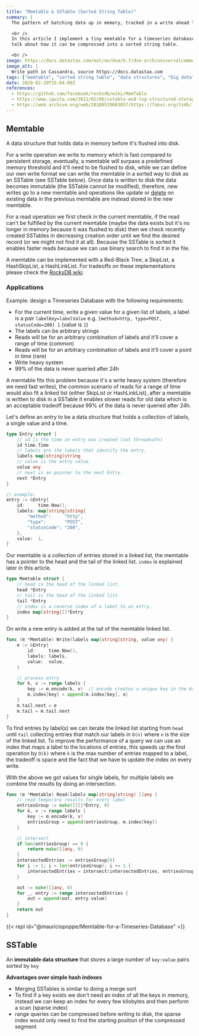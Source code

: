 ```yaml
---
title: "Memtable & SSTable (Sorted String Table)"
summary: |
  The pattern of batching data up in memory, tracked in a write ahead log, and periodically flushed to disk is ubiquitous today. OSS examples are LevelDB, Cassandra, InfluxDB, or HBase.

  <br />
  In this article I implement a tiny memtable for a timeseries database in golang and briefly
  talk about how it can be compressed into a sorted string table.

  <br />
image: https://docs.datastax.com/eol/en/dse/6.7/dse-arch/universalcommons/graphics/dmlWriteProcess.png
image_alt: |
  Write path in Cassandra, source https://docs.datastax.com
tags: ["memtable", "sorted string table", "data structures", "big data", "linked list"]
date: 2020-02-29T15:04:00Z
references:
  - https://github.com/facebook/rocksdb/wiki/MemTable
  - https://www.igvita.com/2012/02/06/sstable-and-log-structured-storage-leveldb/
  - https://web.archive.org/web/20180519083057/https://fabxc.org/tsdb/
---
```


## Memtable

A data structure that holds data in memory before it's flushed into disk.

For a write operation we write to memory which is fast compared to persistent storage,
eventually, a memtable will surpass a predefined memory threshold and it'll need to be flushed to disk,
while we can define our own write format we can write the memtable in a sorted way to disk as an SSTable
(see SSTable below). Once data is written to disk the data becomes immutable (the SSTable cannot be modified),
therefore, new writes go to a new memtable and operations like update or
[delete](https://en.wikipedia.org/wiki/Tombstone_(data_store)) on existing data in the previous memtable
are instead stored in the new memtable.

For a read operation we first check in the current memtable, if the read can't be fulfilled by the current
memtable (maybe the data exists but it's no longer in memory because it was flushed to disk) then we check recently
created SSTables in decreasing creation order until we find the desired record (or we might not find it at all).
Because the SSTable is sorted it enables faster reads because we can use binary search to find it in the file.

A memtable can be implemented with a Red-Black Tree, a SkipList, a HashSkipList, a HashLinkList.
For tradeoffs on these implementations please check the [RocksDB wiki](https://github.com/facebook/rocksdb/wiki/MemTable).

### Applications

Example: design a Timeseries Database with the following requirements:

- For the current time, write a given value for a given list of labels, a label is a pair `labelKey=labelValue` e.g. `[method=http, type=POST, statusCode=200] 1` (value is `1`)
- The labels can be arbitrary strings
- Reads will be for an arbitrary combination of labels and it'll cover a range of time (common)
- Reads will be for an arbitrary combination of labels and it'll cover a point in time (rare)
- Write heavy system
- 99% of the data is never queried after 24h

A memtable fits this problem because it's a write heavy system (therefore we need fast writes),
the common scenario of reads for a range of time would also fit a linked list (either SkipList or HashLinkList),
after a memtable is written to disk in a SSTable it enables slower reads for old data which is an acceptable
tradeoff because 99% of the data is never queried after 24h.

Let's define an entry to be a data structure that holds a collection of labels, a single value and a time.

```go
type Entry struct {
	// id is the time an entry was created (not threadsafe)
	id time.Time
	// labels are the labels that identify the entry.
	labels map[string]string
	// value is the entry value.
	value any
	// next is an pointer to the next Entry.
	next *Entry
}

// example:
entry := &Entry{
	id:     time.Now(),
	labels: map[string]string{
		"method":     "http",
		"type":       "POST",
		"statusCode": "200",
	},
	value:  1,
}
```

Our memtable is a collection of entries stored in a linked list, the memtable has a pointer to the head and the tail
of the linked list. `index` is explained later in this article.

```go
type Memtable struct {
	// head is the head of the linked list.
	head *Entry
	// tail is the head of the linked list.
	tail *Entry
	// index is a reverse index of a label to an entry.
	index map[string][]*Entry
}
```

On write a new entry is added at the tail of the memtable linked list.

```go
func (m *Memtable) Write(labels map[string]string, value any) {
	e := &Entry{
		id:     time.Now(),
		labels: labels,
		value:  value,
	}

	// process entry
	for k, v := range labels {
		key := m.encode(k, v)  // encode creates a unique key in the HashMap
		m.index[key] = append(m.index[key], e)
	}
	m.tail.next = e
	m.tail = m.tail.next
}
```

To find entries by label(s) we can iterate the linked list starting from `head` until `tail` collecting
entries that match our labels in `O(n)` where `n` is the size of the linked list. To improve the performance
of a query we can use an index that maps a label to the locations of entries, this speeds up the find operation
by `O(k)` where `k` is the max number of entries mapped to a label, the tradeoff is space
and the fact that we have to update the index on every write.

With the above we got values for single labels, for multiple labels we combine the results
by doing an intersection.

```go
func (m *Memtable) Read(labels map[string]string) []any {
	// read temporary results for every label
	entriesGroup := make([][]*Entry, 0)
	for k, v := range labels {
		key := m.encode(k, v)
		entriesGroup = append(entriesGroup, m.index[key])
	}

	// intersect
	if len(entriesGroup) == 0 {
		return make([]any, 0)
	}
	intersectedEntries := entriesGroup[0]
	for i := 1; i < len(entriesGroup); i += 1 {
		intersectedEntries = intersect(intersectedEntries, entriesGroup[i])
	}

	out := make([]any, 0)
	for _, entry := range intersectedEntries {
		out = append(out, entry.value)
	}
	return out
}
```

{{< repl id="@mauriciopoppe/Memtable-for-a-Timeseries-Database" >}}

## SSTable

An **immutable data structure** that stores a large number of `key:value` pairs sorted by `key`

**Advantages over simple hash indexes**

- Merging SSTables is similar to doing a merge sort
- To find if a key exists we don't need an index of all the keys in memory, instead we can keep an index for every few kilobytes and then perform a scan (sparse index)
- range queries can be compressed before writing to disk, the sparse index would only need to find the starting position of the compressed segment

